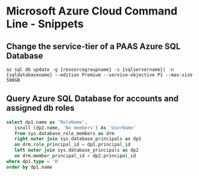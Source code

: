 # Microsoft Azure Cloud Command Line - Snippets

## Change the service-tier of a PAAS Azure SQL Database

```shell
az sql db update -g {resourcegroupname} -s {sqlservername}| -n {sqldatabasename} --edition Premium --service-objective P1 --max-size 500GB
```

## Query Azure SQL Database for accounts and assigned db roles

```sql
select dp1.name as 'RoleName',
   isnull (dp2.name, 'No members') As 'UserName'
   from sys.database_role_members as drm
   right outer join sys.database_principals as dp1
   on drm.role_principal_id = dp1.principal_id
   left outer join sys.database_principals as dp2
   on drm.member_principal_id = dp2.principal_id
where dp1.type = 'R'
order by dp1.name
```
